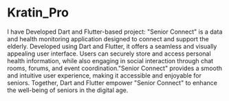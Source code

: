 # Kratin_Pro
I have Developed Dart and Flutter-based project: "Senior Connect" is a data and health monitoring application designed to connect and support the elderly. Developed using Dart and Flutter, it offers a seamless and visually appealing user interface. Users can securely store and access personal health information, while also engaging in social interaction through chat rooms, forums, and event coordination."Senior Connect" provides a smooth and intuitive user experience, making it accessible and enjoyable for seniors. Together, Dart and Flutter empower "Senior Connect" to enhance the well-being of seniors in the digital age. 
